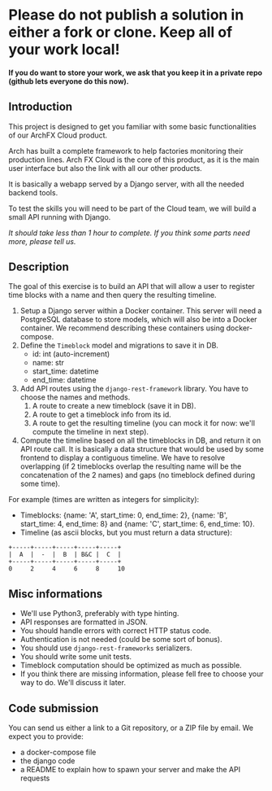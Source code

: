 # Please do not publish a solution in either a fork or clone. Keep all of your work local!
#### If you do want to store your work, we ask that you keep it in a private repo (github lets everyone do this now).

## Introduction

This project is designed to get you familiar with some basic functionalities of our ArchFX Cloud product.

Arch has built a complete framework to help factories monitoring their production lines. Arch FX Cloud is the core of
this product, as it is the main user interface but also the link with all our other products.

It is basically a webapp served by a Django server, with all the needed backend tools.

To test the skills you will need to be part of the Cloud team, we will build a small API running with Django.

*It should take less than 1 hour to complete. If you think some parts need more, please tell us.*

## Description

The goal of this exercise is to build an API that will allow a user to register time blocks with a name
and then query the resulting timeline.

1. Setup a Django server within a Docker container. This server will need a PostgreSQL database to store models, which
   will also be into a Docker container. We recommend describing these containers using docker-compose.
2. Define the `Timeblock` model and migrations to save it in DB.
   - id: int (auto-increment)
   - name: str
   - start_time: datetime
   - end_time: datetime
3. Add API routes using the `django-rest-framework` library. You have to choose the names and methods.
   1. A route to create a new timeblock (save it in DB).
   2. A route to get a timeblock info from its id.
   3. A route to get the resulting timeline (you can mock it for now: we'll compute the timeline in next step).
4. Compute the timeline based on all the timeblocks in DB, and return it on API route call.
   It is basically a data structure that would be used by some frontend to display a contiguous timeline.
   We have to resolve overlapping (if 2 timeblocks overlap the resulting name will be the concatenation of the 2 names)
   and gaps (no timeblock defined during some time).

For example (times are written as integers for simplicity): 
 - Timeblocks: {name: 'A', start_time: 0, end_time: 2}, {name: 'B', start_time: 4, end_time: 8} and {name: 'C', start_time: 6, end_time: 10}.
 - Timeline (as ascii blocks, but you must return a data structure):
```
+-----+-----+-----+-----+-----+
|  A  |  -  |  B  | B&C |  C  |
+-----+-----+-----+-----+-----+
0     2     4     6     8     10
```

## Misc informations

- We'll use Python3, preferably with type hinting.
- API responses are formatted in JSON.
- You should handle errors with correct HTTP status code.
- Authentication is not needed (could be some sort of bonus).
- You should use `django-rest-frameworks` serializers.
- You should write some unit tests.
- Timeblock computation should be optimized as much as possible.
- If you think there are missing information, please fell free to choose your way to do. We'll discuss it later.

## Code submission

You can send us either a link to a Git repository, or a ZIP file by email.
We expect you to provide:
 - a docker-compose file
 - the django code
 - a README to explain how to spawn your server and make the API requests

